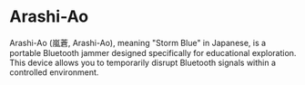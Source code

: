 # Arashi-Ao
Arashi-Ao (嵐蒼, Arashi-Ao), meaning "Storm Blue" in Japanese, is a portable Bluetooth jammer designed specifically for educational exploration. This device allows you to temporarily disrupt Bluetooth signals within a controlled environment.
